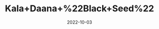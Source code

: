 ---
title: 'Kala+Daana+%22Black+Seed%22'
date: '2022-10-03' 
metatag: '' 
inventory: '0' 
draft: false 
# meta description 
shortDescripton: 'It+is+used+for+the%ef%bf%bdtreatment+of+of+skin+diseases%2c+fever%2c+headache%2c+worm+infestation+and+for+inducing+purgation.'
description: 'Seed'
longdescription: ''
featured: True
# product Price
price: '100.0'
# Product Short Description
shortDescription: 'It+is+used+for+the%ef%bf%bdtreatment+of+of+skin+diseases%2c+fever%2c+headache%2c+worm+infestation+and+for+inducing+purgation.'
productID: '281EB70A-1B23-ED11-9968-005056B3A416'
type: 'products'
category: 'Seed' 
thumnailproduct: 'https://eraconnect.blob.core.windows.net/product-images/aminsaddiquidawakhana/281EB70A-1B23-ED11-9968-005056B3A416.webp' 
images:
  - image: 'https://eraconnect.blob.core.windows.net/product-images/aminsaddiquidawakhana/281EB70A-1B23-ED11-9968-005056B3A416.webp'  
Variants:
---